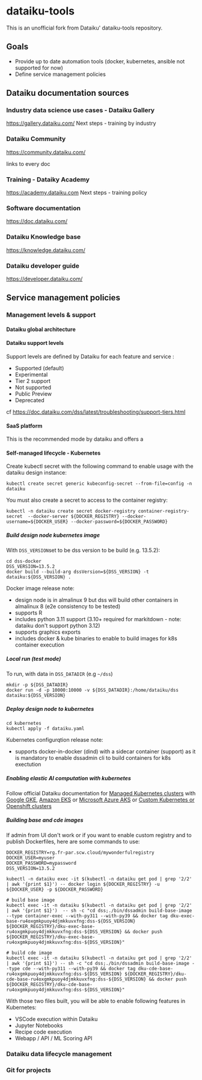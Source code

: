 # dataiku-tools

This is an unofficial fork from Dataiku' dataiku-tools repository.

## Goals

- Provide up to date automation tools (docker, kubernetes, ansible not supported for now)
- Define service management policies

## Dataiku documentation sources


### Industry data science use cases - Dataiku Gallery
https://gallery.dataiku.com/
Next steps - training by industry

### Dataiku Community
https://community.dataiku.com/

links to every doc

### Training - Dataiky Academy
https://academy.dataiku.com
Next steps - training policy

### Software documentation
https://doc.dataiku.com/

### Dataiku Knowledge base
https://knowledge.dataiku.com/

### Dataiku developer guide
https://developer.dataiku.com/


## Service management policies

### Management levels & support

#### Dataiku global architecture

#### Dataiku support levels

Support levels are defined by Dataiku for each feature and service :
- Supported (default)
- Experimental
- Tier 2 support
- Not supported
- Public Preview
- Deprecated

cf https://doc.dataiku.com/dss/latest/troubleshooting/support-tiers.html

#### SaaS platform

This is the recommended mode by dataiku and offers a


#### Self-managed lifecycle - Kubernetes

Create kubectl secret with the following command to enable usage with the dataiku design instance:

    kubectl create secret generic kubeconfig-secret --from-file=config -n dataiku

You must also create a secret to access to the container registry:

    kubectl -n dataiku create secret docker-registry container-registry-secret  --docker-server ${DOCKER_REGISTRY} --docker-username=${DOCKER_USER} --docker-password=${DOCKER_PASSWORD}

##### Build design node kubernetes image

With `DSS_VERSION`set to be dss version to be build (e.g. 13.5.2):

    cd dss-docker
    DSS_VERSION=13.5.2
    docker build --build-arg dssVersion=${DSS_VERSION} -t dataiku:${DSS_VERSION} .

Docker image release note:

- design node is in almalinux 9 but dss will build other containers in almalinux 8 (e2e consistency to be tested)
- supports R
- includes python 3.11 support (3.10+ required for markitdown - note: dataiku don't support python 3.12)
- supports graphics exports
- includes docker & kube binaries to enable to build images for k8s container execution

##### Local run (test mode)

To run, with data in `DSS_DATADIR` (e.g `~/dss`)

    mkdir -p ${DSS_DATADIR}
    docker run -d -p 10000:10000 -v ${DSS_DATADIR}:/home/dataiku/dss dataiku:${DSS_VERSION}

##### Deploy design node to kubernetes

    cd kubernetes
    kubectl apply -f dataiku.yaml

Kubernetes configurqtion release note:

- supports docker-in-docker (dind) with a sidecar container (support) as it is mandatory to enable dssadmin cli to build containers for k8s exectution

##### Enabling elastic AI computation with kubernetes

Follow official Dataiku documentation for [Managed Kubernetes clusters](https://doc.dataiku.com/dss/latest/containers/managed-k8s-clusters.html) with [Google GKE](https://doc.dataiku.com/dss/latest/containers/gke/index.html), [Amazon EKS](https://doc.dataiku.com/dss/latest/containers/eks/index.html) or [Microsoft Azure AKS](https://doc.dataiku.com/dss/latest/containers/aks/index.html) or [Custom Kubernetes or Openshift clusters](https://doc.dataiku.com/dss/latest/containers/unmanaged-k8s-clusters.html)

##### Building base and cde images

If admin from UI don't work or if you want to enable custom registry and to publish Dockerfiles, here are some commands to use:

    DOCKER_REGISTRY=rg.fr-par.scw.cloud/mywonderfulregistry
    DOCKER_USER=myuser
    DOCKER_PASSWORD=mypassword
    DSS_VERSION=13.5.2

    kubectl -n dataiku exec -it $(kubectl -n dataiku get pod | grep '2/2' | awk '{print $1}') -- docker login ${DOCKER_REGISTRY} -u ${DOCKER_USER} -p ${DOCKER_PASSWORD}

    # build base image
    kubectl exec -it -n dataiku $(kubectl -n dataiku get pod | grep '2/2' | awk '{print $1}')  -- sh -c "cd dss;./bin/dssadmin build-base-image --type container-exec --with-py311 --with-py39 && docker tag dku-exec-base-ru4oxgmkpuoy4djmkkuvxfng:dss-${DSS_VERSION} ${DOCKER_REGISTRY}/dku-exec-base-ru4oxgmkpuoy4djmkkuvxfng:dss-${DSS_VERSION} && docker push ${DOCKER_REGISTRY}/dku-exec-base-ru4oxgmkpuoy4djmkkuvxfng:dss-${DSS_VERSION}"

    # build cde image
    kubectl exec -it -n dataiku $(kubectl -n dataiku get pod | grep '2/2' | awk '{print $1}') -- sh -c "cd dss;./bin/dssadmin build-base-image --type cde --with-py311 --with-py39 && docker tag dku-cde-base-ru4oxgmkpuoy4djmkkuvxfng:dss-${DSS_VERSION} ${DOCKER_REGISTRY}/dku-cde-base-ru4oxgmkpuoy4djmkkuvxfng:dss-${DSS_VERSION} && docker push ${DOCKER_REGISTRY}/dku-cde-base-ru4oxgmkpuoy4djmkkuvxfng:dss-${DSS_VERSION}"

With those two files built, you will be able to enable following features in Kubernetes:

- VSCode execution within Dataiku
- Jupyter Notebooks
- Recipe code execution
- Webapp / API / ML Scoring API

### Dataiku data lifecycle management

### Git for projects

